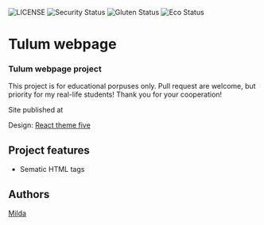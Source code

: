  ![LICENSE](https://img.shields.io/badge/license-MIT-blue.svg?style=flat-square)
![Security Status](https://img.shields.io/security-headers?label=Security&url=https%3A%2F%2Fgithub.com&style=flat-square)
![Gluten Status](https://img.shields.io/badge/Gluten-Free-green.svg)
![Eco Status](https://img.shields.io/badge/ECO-Friendly-green.svg)


# Tulum webpage
###  Tulum webpage project

This project is for educational porpuses only. Pull request are welcome, but priority for my real-life students! Thank you for your cooperation!

Site published at 

Design: [React theme five](https://mildapau.github.io/tulum_webpage/#)


## Project features
- Sematic HTML tags

## Authors
[Milda](https://github.com/MildaPau)